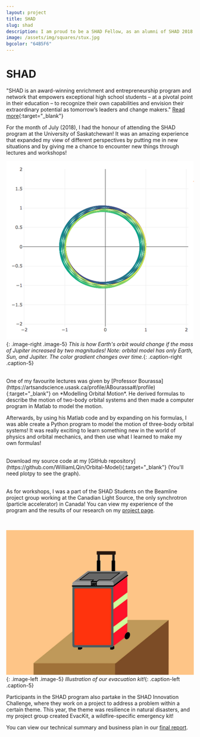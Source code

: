 ```yaml
---
layout: project
title: SHAD
slug: shad
description: I am proud to be a SHAD Fellow, as an alumni of SHAD 2018 at the University of Saskatchewan!
image: /assets/img/squares/stux.jpg
bgcolor: "64B5F6"
---
```


# SHAD

"SHAD is an award-winning enrichment and entrepreneurship program and network that empowers exceptional high school students – at a pivotal point in their education – to recognize their own capabilities and envision their extraordinary potential as tomorrow’s leaders and change makers." [Read more](https://www.shad.ca/About.htm){:target="_blank"}

For the month of July (2018), I had the honour of attending the SHAD program at the University of Saskatchewan! It was an amazing experience that expanded my view of different perspectives by putting me in new situations and by giving me a chance to encounter new things through lectures and workshops!

![Orbital Model](/assets/img/orbitalmodel.png){: .image-right .image-5}
*This is how Earth's orbit would change if the mass of Jupiter increased by two magnitudes! Note: orbital model has only Earth, Sun, and Jupiter. The color gradient changes over time.*{: .caption-right .caption-5}

<br>
One of my favourite lectures was given by [Professor Bourassa](https://artsandscience.usask.ca/profile/ABourassa#/profile){:target="_blank"} on *Modelling Orbital Motion*. He derived formulas to describe the motion of two-body orbital systems and then made a computer program in Matlab to model the motion.  

Afterwards, by using his Matlab code and by expanding on his formulas, I was able create a Python program to model the motion of three-body orbital systems! It was really exciting to learn something new in the world of physics and orbital mechanics, and then use what I learned to make my own formulas!

<br>
Download my source code at my [GitHub repository](https://github.com/WilliamLQin/Orbital-Model){:target="_blank"} (You'll need plotpy to see the graph).

<br>
<br>

As for workshops, I was a part of the SHAD Students on the Beamline project group working at the Canadian Light Source, the only synchrotron (particle accelerator) in Canada! You can view my experience of the program and the results of our research on my [project page](/projects/shad-sotb).

<br>

![Evacuation Kit](/assets/img/shadproject1.jpg){: .image-left .image-5}
*Illustration of our evacuation kit!*{: .caption-left .caption-5}

Participants in the SHAD program also partake in the SHAD Innovation Challenge, where they work on a project to address a problem within a certain theme. This year, the theme was resilience in natural disasters, and my project group created EvacKit, a wildfire-specific emergency kit!

You can view our technical summary and business plan in our [final report]().